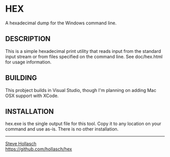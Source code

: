 HEX
=====
A hexadecimal dump for the Windows command line.


DESCRIPTION
-------------
This is a simple hexadecimal print utility that reads input from the
standard input stream or from files specified on the command line. See
doc/hex.html for usage information.


BUILDING
----------
This probject builds in Visual Studio, though I'm planning on adding Mac OSX
support with XCode.


INSTALLATION
--------------
hex.exe is the single output file for this tool. Copy it to any location on
your command and use as-is. There is no other installation.

----
[Steve Hollasch](mailto:steve@hollasch.net)  
https://github.com/hollasch/hex
